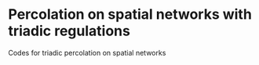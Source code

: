 # Percolation on spatial networks with triadic regulations
Codes for triadic percolation on spatial networks
